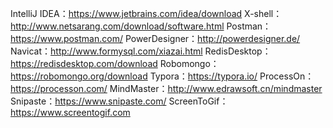 IntelliJ IDEA：https://www.jetbrains.com/idea/download
X-shell：http://www.netsarang.com/download/software.html
Postman：https://www.postman.com/
PowerDesigner：http://powerdesigner.de/
Navicat：http://www.formysql.com/xiazai.html
RedisDesktop：https://redisdesktop.com/download
Robomongo：https://robomongo.org/download
Typora：https://typora.io/
ProcessOn：https://processon.com/
MindMaster：http://www.edrawsoft.cn/mindmaster
Snipaste：https://www.snipaste.com/
ScreenToGif：https://www.screentogif.com
